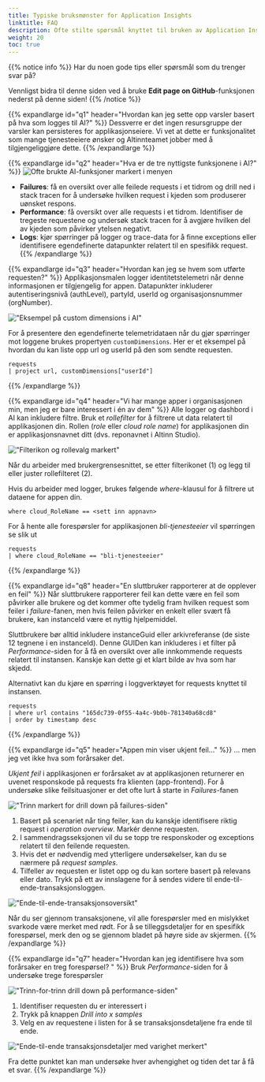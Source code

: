 ```yaml
---
title: Typiske bruksmønster for Application Insights
linktitle: FAQ
description: Ofte stilte spørsmål knyttet til bruken av Application Insights.
weight: 20
toc: true
---
```


{{% notice info %}}
Har du noen gode tips eller spørsmål som du trenger svar på?

Vennligst bidra til denne siden ved å bruke __Edit page on GitHub__-funksjonen nederst på denne siden!
{{% /notice %}}

[//]: <> (Section: Hvordan kan jeg sette opp varsler basert på hva som logges til AI?)

{{% expandlarge id="q1" header="Hvordan kan jeg sette opp varsler basert på hva som logges til AI?" %}}
Dessverre er det ingen resursgruppe der varsler kan persisteres for applikasjonseiere.
Vi vet at dette er funksjonalitet som mange tjenesteeiere ønsker
og Altinnteamet jobber med å tilgjengeliggjøre dette. 
{{% /expandlarge %}}

[//]: <> (Section: Hva er de tre nyttigste funksjonene i AI?.)
{{% expandlarge id="q2" header="Hva er de tre nyttigste funksjonene i AI?" %}}
![Ofte brukte AI-funksjoner markert i menyen](ai-side-menu.png "Ofte brukte AI-funksjoner markert i menyen")

- **Failures**: få en oversikt over alle feilede requests i et tidrom og drill ned i stack tracen
   for å undersøke hvilken request i kjeden som produserer uønsket respons.
- **Performance**: få oversikt over alle requests i et tidrom. 
  Identifiser de tregeste requestene og undersøk stack tracen for å avgjøre hvilken del 
  av kjeden som påvirker ytelsen negativt.
- **Logs**: kjør spørringer på logger og trace-data for å finne exceptions 
  eller identifisere egendefinerte datapunkter relatert til en spesifikk request.
{{% /expandlarge %}}


[//]: <> (Section: Hvordan kan jeg se hvem som utførte requesten?)
{{% expandlarge id="q3" header="Hvordan kan jeg se hvem som utførte requesten?" %}}
Applikasjonsmalen logger identitetstelemetri når denne informasjonen er tilgjengelig for appen.
Datapunkter inkluderer autentiseringsnivå (authLevel), partyId, userId og organisasjonsnummer (orgNumber).

!["Eksempel på custom dimensions i AI"](custom-dimension-example.png "Eksempel på custom dimensions i AI")

For å presentere den egendefinerte telemetridataen når du gjør spørringer mot loggene
brukes propertyen `customDimensions`.
Her er et eksempel på hvordan du kan liste opp url og userId på den som sendte requesten.

```
requests
| project url, customDimensions["userId"]
```
{{% /expandlarge %}}

[//]: <> (Section: Vi har mange apper i organisasjonen min, men jeg er bare interessert i én av dem)
{{% expandlarge id="q4" header="Vi har mange apper i organisasjonen min, men jeg er bare interessert i én av dem" %}}
Alle logger og dashbord i AI kan inkludere filtre. Bruk et _rollefilter_ for å filtrere ut data relatert til applikasjonen din.
Rollen (_role_ eller _cloud role name_) for applikasjonen din er applikasjonsnavnet ditt (dvs. reponavnet i Altinn Studio).

!["Filterikon og rollevalg markert"](role-filter.png "Filterikon og rollevalg markert")

Når du arbeider med brukergrensesnittet, se etter filterikonet (1) og legg til eller juster rollefilteret (2).

Hvis du arbeider med logger, brukes følgende _where_-klausul for å filtrere ut dataene for appen din.

```
where cloud_RoleName == <sett inn appnavn>
```

For å hente alle forespørsler for applikasjonen _bli-tjenesteeier_ vil spørringen se slik ut

```
requests
| where cloud_RoleName == "bli-tjenesteeier"
```
{{% /expandlarge %}}


[//]: <> (Section: En sluttbruker rapporterer at de opplever en feil)
{{% expandlarge id="q8" header="En sluttbruker rapporterer at de opplever en feil" %}}
Når sluttbrukere rapporterer feil kan dette være en feil som påvirker alle brukere og det kommer ofte 
tydelig fram hvilken request som feiler i _failure_-fanen,
men hvis feilen påvirker en enkelt eller svært få brukere, kan instanceId være et nyttig hjelpemiddel.

Sluttbrukere bør alltid inkludere instanceGuid eller arkivreferanse (de siste 12 tegnene i en instanceId).
Denne GUIDen kan inkluderes i et filter på _Performance_-siden for å få en oversikt over alle 
innkommende requests relatert til instansen. Kanskje kan dette  gi et klart bilde av hva som har skjedd.

Alternativt kan du kjøre en spørring i loggverktøyet for requests knyttet til instansen.

```
requests
| where url contains "165dc739-0f55-4a4c-9b0b-781340a68cd8"
| order by timestamp desc
```

{{% /expandlarge %}}

[//]: <> (Section: Appen min viser ukjent feil...)
{{% expandlarge id="q5" header="Appen min viser ukjent feil..." %}}
... men jeg vet ikke hva som forårsaker det.

_Ukjent feil_ i applikasjonen er forårsaket av at applikasjonen returnerer en uvenet responskode på requests fra
klienten (app-frontend). For å undersøke slike feilsituasjoner er det ofte lurt å starte in _Failures_-fanen

!["Trinn markert for drill down på failures-siden"](failures-drill-down.png "Trinn markert for drill down på failures-siden")

1. Basert på scenariet når ting feiler, kan du kanskje identifisere riktig 
   request i _operation overview_. Markér denne requesten.
2. I sammendragsseksjonen vil du se topp tre responskoder og exceptions relatert til den feilende requesten.
3. Hvis det er nødvendig med ytterligere undersøkelser, kan du se nærmere på _request samples_.
4. Tilfeller av requesten er listet opp og du kan sortere basert på relevans eller dato.
   Trykk på ett av innslagene for å sendes videre til ende-til-ende-transaksjonsloggen.
  
!["Ende-til-ende-transaksjonsoversikt"](end-to-end-transaction.png "Ende-til-ende-transaksjonsoversikt")

Når du ser gjennom transaksjonene, vil alle forespørsler med en mislykket svarkode være merket med rødt.
For å se tilleggsdetaljer for en spesifikk forespørsel, merk den og se gjennom bladet på høyre side av skjermen.
{{% /expandlarge %}}

[//]: <> (Section: Hvordan kan jeg identifisere hva som gjør at en forespørsel går tregt? )
{{% expandlarge id="q7" header="Hvordan kan jeg identifisere hva som forårsaker en treg forespørsel? " %}}
Bruk _Performance_-siden for å undersøke trege forespørsler

!["Trinn-for-trinn drill down på performance-siden"](performance-drill-down.png "Trinn-for-trinn drill down på performance-siden")
1. Identifiser requesten du er interessert i
2. Trykk på knappen _Drill into x samples_
3. Velg en av requestene i listen for å se transaksjonsdetaljene fra ende til ende.

!["Ende-til-ende transaksjonsdetaljer med varighet merkert"](end-to-end-transaction-duration-marked.png "Ende-til-ende transaksjonsdetaljer med varighet merkert")

Fra dette punktet kan man undersøke hver avhengighet og tiden det tar å få et svar.
{{% /expandlarge %}}
